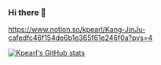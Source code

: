 ### Hi there 👋

https://www.notion.so/kpearl/Kang-JinJu-cafedfc46f154de6b1e365f61e246f0a?pvs=4

[![Kpearl's GitHub stats](https://github-readme-stats.vercel.app/api?username=Kpearl&hide=stars,contribs&count_private=true)](https://github.com/Kpearl/github-readme-stats)
<!--
**Kpearl/Kpearl** is a ✨ _special_ ✨ repository because its `README.md` (this file) appears on your GitHub profile.

Here are some ideas to get you started:

- 🔭 I’m currently working on ...
- 🌱 I’m currently learning ...
- 👯 I’m looking to collaborate on ...
- 🤔 I’m looking for help with ...
- 💬 Ask me about ...
- 📫 How to reach me: ...
- 😄 Pronouns: ...
- ⚡ Fun fact: ...
-->
